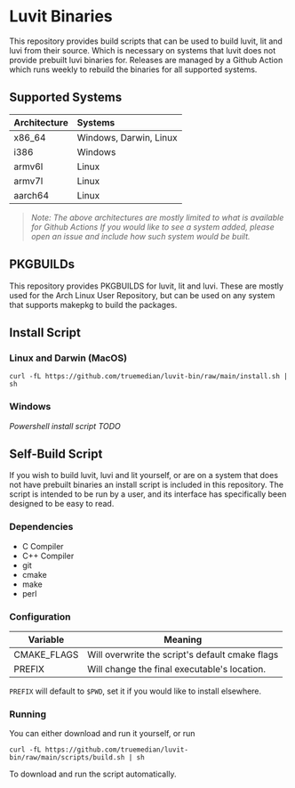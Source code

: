 
# Luvit Binaries

This repository provides build scripts that can be used to build luvit, lit and
luvi from their source. Which is necessary on systems that luvit does not provide
prebuilt luvi binaries for. Releases are managed by a Github Action which runs
weekly to rebuild the binaries for all supported systems.

## Supported Systems

| Architecture | Systems                |
| ------------ |:---------------------- |
| x86_64       | Windows, Darwin, Linux |
| i386         | Windows                |
| armv6l       | Linux                  |
| armv7l       | Linux                  |
| aarch64      | Linux                  |

> *Note: The above architectures are mostly limited to what is available for*
> *Github Actions If you would like to see a system added, please open an issue*
> *and include how such system would be built.*

## PKGBUILDs

This repository provides PKGBUILDS for luvit, lit and luvi. These are mostly used
for the Arch Linux User Repository, but can be used on any system that supports
makepkg to build the packages.

## Install Script

### Linux and Darwin (MacOS)

```shell
curl -fL https://github.com/truemedian/luvit-bin/raw/main/install.sh | sh
```

### Windows

*Powershell install script TODO*

## Self-Build Script

If you wish to build luvit, luvi and lit yourself, or are on a system that does not have prebuilt binaries an install
script is included in this repository. The script is intended to be run by a user, and its interface has specifically
been designed to be easy to read.

### Dependencies

- C Compiler
- C++ Compiler
- git
- cmake
- make
- perl

### Configuration

| Variable    | Meaning                                         |
| ----------- | ----------------------------------------------- |
| CMAKE_FLAGS | Will overwrite the script's default cmake flags |
| PREFIX      | Will change the final executable's location.    |

`PREFIX` will default to `$PWD`, set it if you would like to install elsewhere.

### Running

You can either download and run it yourself, or run

```shell
curl -fL https://github.com/truemedian/luvit-bin/raw/main/scripts/build.sh | sh
```

To download and run the script automatically.
